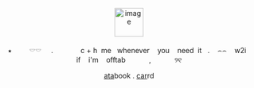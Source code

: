 <p align="center">
<img width="58" height="58" alt="image" src="https://media.discordapp.net/attachments/1406201432738365532/1422233308410023979/hello_Kitty_bow_png-removebg-preview.png?ex=68dbed7c&is=68da9bfc&hm=8d37869ec47c9b238111b711deca7b80d9d0b929bdd8e775581e03533b1df35b&=&format=webp&quality=lossless&width=542&height=422" />
 <p align="center">
 ‎   ‎⭑  ‎ ‎ ‎ ‎ ‎ ‎ ‎ ‎   ‎𓎠𓎠 ‎   ‎ ‎   ‎  . ‎ ‎   ‎   ‎ ‎   ‎   ‎ ‎   ‎   ‎ ‎  ‎ ‎   c + h  ‎  me ‎ ‎   ‎whenever  ‎   ‎ ‎   ‎you  ‎   ‎ ‎   ‎need  ‎ it ‎ ‎   ‎. ‎   ‎ ‎   ‎⌢⌢  ‎   ‎ ‎   ‎w2i  ‎   ‎ ‎   ‎if  ‎   ‎ ‎   ‎i'm  ‎   ‎ ‎   ‎offtab  ‎   ‎ ‎ ‎ ‎ ‎ ‎ ‎ ‎ ‎ ‎ ‎,  ‎   ‎  ‎ ‎ ‎ ‎‎ ‎ ‎ ‎ ‎ ‎ ୨୧
<p align="center">
  <a href="https://whatsurnamegirlfriend.atabook.org/" target="_blank">ata</a>book .
  <a href="https://theoceanhealssouls.carrd.co/" target="_blank">car</a>rd
<p align="center">
<p align="center">






























